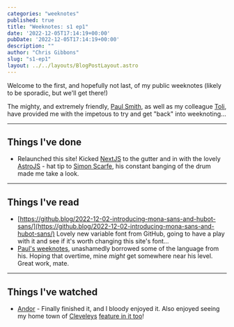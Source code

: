 ```yaml
---
categories: "weeknotes"
published: true
title: "Weeknotes: s1 ep1"
date: '2022-12-05T17:14:19+00:00'
pubDate: '2022-12-05T17:14:19+00:00'
description: ""
author: "Chris Gibbons"
slug: "s1-ep1"
layout: ../../layouts/BlogPostLayout.astro
---
```


Welcome to the first, and hopefully not last, of my public weeknotes (likely to be sporadic, but we'll get there!)

The mighty, and extremely friendly, [Paul Smith](https://www.paulsmith.site), as well as my colleague [Toli](https://www.toli.io/), have provided me with the impetous to try and get "back" into weeknoting...

----

## Things I've done

- Relaunched this site! Kicked [NextJS](https://nextjs.org/) to the gutter and in with the lovely [AstroJS](https://astro.build/) - hat tip to [Simon Scarfe](https://twitter.com/simonscarfe), his constant banging of the drum made me take a look.

----

## Things I've read

- [https://github.blog/2022-12-02-introducing-mona-sans-and-hubot-sans/](https://github.blog/2022-12-02-introducing-mona-sans-and-hubot-sans/) Lovely new variable font from GitHub, going to have a play with it and see if it's worth changing this site's font...
- [Paul's weeknotes](https://paulsmith.site/weeknotes/), unashamedly borrowed some of the language from his. Hoping that overtime, mine _might_ get somewhere near his level. Great work, mate.

----

## Things I've watched

- [Andor](https://en.wikipedia.org/wiki/Andor_(TV_series)) - Finally finished it, and I bloody enjoyed it. Also enjoyed seeing my home town of [Cleveleys](https://en.wikipedia.org/wiki/Thornton-Cleveleys) [feature in it too](https://www.lancs.live/whats-on/whats-on-news/star-wars-andor-shows-thornton-25303404)!
